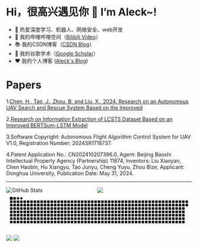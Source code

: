 # Hi，很高兴遇见你 👋 I’m Aleck~!
- 🧡 热爱深度学习、机器人、网络安全、web开发
- 📯 我的哔哩哔哩空间（[Bilibili Video](https://space.bilibili.com/82123444?spm_id_from=333.337.0.0)） 
- 📚 我的CSDN博客（[CSDN Blog](https://blog.csdn.net/chb1945626852?type=blog)） 
- 🥤 我的谷歌学术（[Google Scholar](https://scholar.google.com/citations?user=2KiDPfQAAAAJ&hl=en)）
- ❤️ 我的个人博客 ([Aleck's Blog](http://aleck.xin:8080/))
# Papers
1.[Chen, H., Tao, J., Zhou, B. and Liu, X., 2024. Research on an Autonomous UAV Search and Rescue System Based on the Improved](https://ieeexplore.ieee.org/document/10604250)<br>

2.[Research on Information Extraction of LCSTS Dataset Based on an Improved BERTSum-LSTM Model](https://arxiv.org/abs/2406.18364)<br>

3.Software Copyright: Autonomous Flight Algorithm Control System for UAV V1.0, Registration Number: 2024SR1718737.<br>

4.Patent Application No.: CN202410207396.0, Agent: Beijing Baoshi Intellectual Property Agency (Partnership) 11874, Inventors: Liu Xiaoyan, Chen Haobin, Hu Xiangyu, Tao Junyu, Cheng Yuyu, Zhou Bize, Applicant: Donghua University, Publication Date: May 31, 2024.<br>

----
<div style="display: flex;">
  <img src="https://github-readme-stats.vercel.app/api?username=CHB-learner&show_icons=true&theme=tokyonight" alt="GitHub Stats" style="width: 49%;">
  <img src="https://streak-stats.demolab.com?user=CHB-learner&locale=zh_Hans" style="width: 49%;">
</div>




<picture>
  <source media="(prefers-color-scheme: dark)" srcset="https://raw.githubusercontent.com/CHB-learner/CHB-learner/output/github-contribution-grid-snake-dark.svg">
  <source media="(prefers-color-scheme: light)" srcset="https://raw.githubusercontent.com/CHB-learner/CHB-learner/output/github-contribution-grid-snake.svg">
  <img alt="github contribution grid snake animation" src="https://raw.githubusercontent.com/CHB-learner/CHB-learner/output/github-contribution-grid-snake.svg">
</picture>

<div class="image-container">
  <img src="https://stats.justsong.cn/api/github?username=CHB-learner&theme=tokyonight" />
  <img src="https://stats.justsong.cn/api/bilibili/?id=82123444&theme=tokyonight" />
</div>










